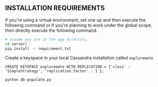 ## INSTALLATION REQUIREMENTS

If you're using a virtual environment, set one up and then execute the following command or if you're planning to work under the global scope, then directly execute the following command.

```sh
# assume you are in the app directory.
cd server/
pip install -r requirement.txt
```

Create a keyspace in your local Cassandra installation called `exploremate`

```db
CREATE KEYSPACE exploremate WITH REPLICATION = {'class' : 'SimpleStrategy', 'replication_factor' : 1 };
```

```sh
python db-populate.py
```
